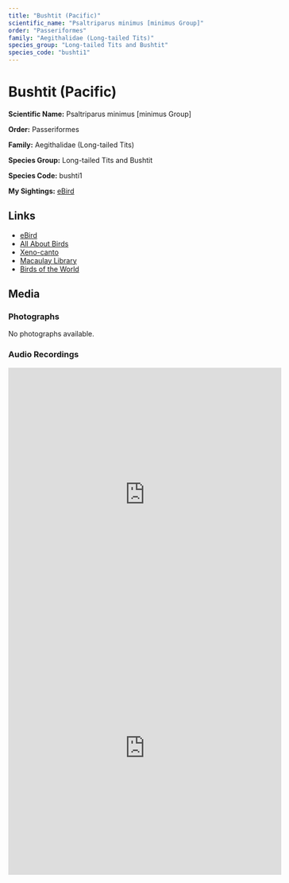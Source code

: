 ```yaml
---
title: "Bushtit (Pacific)"
scientific_name: "Psaltriparus minimus [minimus Group]"
order: "Passeriformes"
family: "Aegithalidae (Long-tailed Tits)"
species_group: "Long-tailed Tits and Bushtit"
species_code: "bushti1"
---
```


# Bushtit (Pacific)

**Scientific Name:** Psaltriparus minimus [minimus Group]

**Order:** Passeriformes

**Family:** Aegithalidae (Long-tailed Tits)

**Species Group:** Long-tailed Tits and Bushtit

**Species Code:** bushti1

**My Sightings:** [eBird](https://ebird.org/lifelist?r=world&time=life&spp=bushti1)

## Links
* [eBird](https://ebird.org/species/bushti1) 
* [All About Birds](https://www.allaboutbirds.org/guide/bushti1) 
* [Xeno-canto](https://www.xeno-canto.org/species/bushti1) 
* [Macaulay Library](https://search.macaulaylibrary.org/catalog?taxonCode=bushti1&sort=rating_rank_desc)
* [Birds of the World](https://birdsoftheworld.org/bow/species/bushti1)

## Media
### Photographs
No photographs available.

### Audio Recordings
<iframe src="https://macaulaylibrary.org/asset/626995415/embed" width="550" height="510" frameborder="0" allowfullscreen></iframe>
<iframe src="https://macaulaylibrary.org/asset/626995416/embed" width="550" height="510" frameborder="0" allowfullscreen></iframe>

